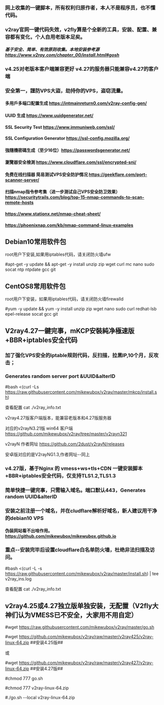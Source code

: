 ### 网上收集的一键脚本，所有权利归原作者，本人不是程序员，也不懂代码。
### v2ray官网一键代码失效，v2fly算是个全新的工具，安装、配置、兼容都有变化，个人自用老版本足矣。
##### 基于安全、简单、有效原则收集。本地安装参考源 https://www.v2ray.com/chapter_00/install.html#gosh
### v4.25对老版本客户端兼容更好 v4.27的服务器只能兼容v4.27的客户端
### 安全第一，謹防VPS大盜，劫持你的VPS，盗窃流量。
#### 多用戶多端口配置生成 https://intmainreturn0.com/v2ray-config-gen/
#### UUID 生成 https://www.uuidgenerator.net/
#### SSL Security Test https://www.immuniweb.com/ssl/
#### SSL Configuration Generator https://ssl-config.mozilla.org/
#### 強隨機密碼生成（至少16位）https://passwordsgenerator.net/
#### 瀏覽器安全檢測 https://www.cloudflare.com/ssl/encrypted-sni/
#### 免费在线扫描器 简易测试VPS安全防护情况 https://geekflare.com/port-scanner-server/
#### 扫描nmap指令参考集（进一步测试自己VPS安全防卫效果） https://securitytrails.com/blog/top-15-nmap-commands-to-scan-remote-hosts  
####                                             https://www.stationx.net/nmap-cheat-sheet/
####                                             https://phoenixnap.com/kb/nmap-command-linux-examples

## Debian10常用软件包
   root用户下安装,如果用iptables代码，请关闭防火墙ufw

#apt-get -y update && apt-get -y install unzip zip wget curl mc nano sudo socat ntp ntpdate gcc git

## CentOS8常用软件包
   root用户下安装，如果用iptables代码，请关闭防火墙firewalld

#yum -y update && yum -y install unzip zip wget nano sudo curl  redhat-lsb epel-release socat gcc git

## V2ray4.27一鍵完事，mKCP安裝純净極速版+BBR+iptables安全代码
### 加了强化VPS安全的iptable规则代码，反扫描，拉黑IP,10个月，反攻击；
### Generates random server port &UUID&alterID

#bash <(curl -Ls https://raw.githubusercontent.com/mikewubox/v2ray/master/mkcp/install.sh)

查看配置 cat ./v2ray_info.txt

v2ray4.27版客户端版本，能兼容老版本和4.27版服务器

对应的v2rayN3.21版 win64 客户端 https://github.com/mikewubox/v2ray/tree/master/v2rayn321
           
v2rayN  作者网址  https://github.com/2dust/v2rayN/releases

安卓版对应的是V2rayNG1.3,作者网址--同上

###  v4.27版，基于Nginx 的 vmess+ws+tls+CDN 一键安装脚本+BBR+iptables安全代码，仅支持TLS1.2,TLS1.3 
### 简单快捷一键完事，只需输入域名。端口默认443，Generates random UUID&alterID
### 安装之前注册一个域名，并在cludflare解析好域名，新人建议用干净的debian10 VPS
#### 伪装网站看不出啥作用。https://github.com/mikewubox/mikewubox.github.io
### 重点--安装完毕后设置cloudflare白名单防火墙，杜绝非法扫描及访问。


#bash <(curl -L -s https://raw.githubusercontent.com/mikewubox/v2ray/master/install.sh) | tee v2ray_ins.log

查看配置 cat ./v2ray_info.txt

## v2ray4.25或4.27独立版单独安装，无配置（V2fly大神们认为VMESS已不安全，大家用不用自定）
#wget  https://raw.githubusercontent.com/mikewubox/v2ray/master/go.sh

#wget  https://github.com/mikewubox/v2ray/raw/master/v2ray425/v2ray-linux-64.zip   ##安装4.25版##

或

#wget  https://github.com/mikewubox/v2ray/raw/master/v2ray427/v2ray-linux-64.zip   ##安装4.27版##
    
#chmod 777 go.sh

#chmod 777 v2ray-linux-64.zip

#./go.sh --local v2ray-linux-64.zip
